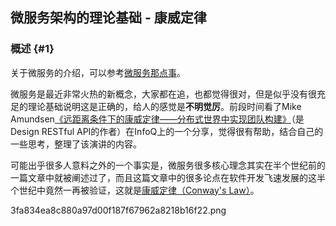 ## 微服务架构的理论基础 - 康威定律

### 概述 {#1}

关于微服务的介绍，可以参考[微服务那点事](https://yq.aliyun.com/articles/2764)。

微服务是最近非常火热的新概念，大家都在追，也都觉得很对，但是似乎没有很充足的理论基础说明这是正确的，给人的感觉是**不明觉厉**。前段时间看了Mike Amundsen[《远距离条件下的康威定律——分布式世界中实现团队构建》](https://yq.aliyun.com/go/articleRenderRedirect?url=http%3A%2F%2Fwww.infoq.com%2Fcn%2Fpresentations%2Fteam-building-implementation-in-distributed-world)（是Design RESTful API的作者）在InfoQ上的一个分享，觉得很有帮助，结合自己的一些思考，整理了该演讲的内容。

可能出乎很多人意料之外的一个事实是，微服务很多核心理念其实在半个世纪前的一篇文章中就被阐述过了，而且这篇文章中的很多论点在软件开发飞速发展的这半个世纪中竟然一再被验证，这就是[康威定律（Conway's Law）](https://yq.aliyun.com/go/articleRenderRedirect?url=http%3A%2F%2Fwww.melconway.com%2FHome%2FConways_Law.html)。

3fa834ea8c880a97d00f187f67962a8218b16f22.png

